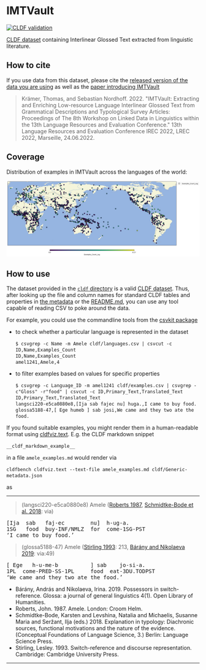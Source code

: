 # IMTVault

[![CLDF validation](https://github.com/cldf-datasets/imtvault/workflows/CLDF-validation/badge.svg)](https://github.com/cldf-datasets/imtvault/actions?query=workflow%3ACLDF-validation)

[CLDF dataset](cldf/) containing Interlinear Glossed Text extracted from linguistic literature.


## How to cite

If you use data from this dataset, please cite the [released version of the data you are using]() as
well as the [paper introducing IMTVault](http://www.lrec-conf.org/proceedings/lrec2022/workshops/LDL/pdf/2022.ldl2022-1.3.pdf)

> Krämer, Thomas, and Sebastian Nordhoff. 2022. "IMTVault: Extracting and Enriching Low-resource Language Interlinear Glossed Text from Grammatical Descriptions and Typological Survey Articles: Proceedings of The 8th Workshop on Linked Data in Linguistics within the 13th Language Resources and Evaluation Conference." 13th Language Resources and Evaluation Conference lREC 2022, LREC 2022, Marseille, 24.06.2022.


## Coverage

Distribution of examples in IMTVault across the languages of the world:

![](map.jpg?pacific-centered&language-properties=Examples_Count_Log&language-properties-colormaps=viridis&width=20&height=10&padding-left=5&padding-right=5&padding-top=5&padding-bottom=5&format=jpg&markersize=12&with-ocean#cldfviz.map)


## How to use

The dataset provided in the [`cldf` directory](cldf/) is a valid [CLDF dataset](https://cldf.clld.org). Thus, after
looking up the file and column names for standard CLDF tables and properties in [the metadata](cldf/Generic-metadata.json)
or the [README.md](cldf/README.md), you can use any tool capable of reading CSV to poke around the data.

For example, you could use the commandline tools from the [csvkit package](https://csvkit.readthedocs.io/en/latest/)
- to check whether a particular language is represented in the dataset
  ```shell
  $ csvgrep -c Name -m Amele cldf/languages.csv | csvcut -c ID,Name,Examples_Count
  ID,Name,Examples_Count
  amel1241,Amele,4
  ```
- to filter examples based on values for specific properties
  ```shell
  $ csvgrep -c Language_ID -m amel1241 cldf/examples.csv | csvgrep -c"Gloss" -r"food" | csvcut -c ID,Primary_Text,Translated_Text
  ID,Primary_Text,Translated_Text
  langsci220-e5ca0880e8,[Ija sab fajec nu] huga.,I came to buy food.
  glossa5188-47,[ Ege humeb ] sab josi,We came and they two ate the food.
  ```

If you found suitable examples, you might render them in a human-readable format using [cldfviz.text](https://github.com/cldf/cldfviz).
E.g. the CLDF markdown snippet
```
__cldf_markdown_example__
```
in a file `amele_examples.md`
would render via
```shell
cldfbench cldfviz.text --text-file amele_examples.md cldf/Generic-metadata.json
```
as

---

> (langsci220-e5ca0880e8) Amele ([Roberts 1987](#source-roberts:87:1), [Schmidtke-Bode et al. 2018](#source-schmidtke-bode:levshina:etal:ed:18): via)
<pre>
[Ija  sab   faj-ec        nu]  h-ug-a.  
1SG   food  buy-INF/NMLZ  for  come-1SG-PST  
‘I came to buy food.’</pre>
 
> (glossa5188-47) Amele ([Stirling 1993](#source-stirling:93): 213, [Bárány and Nikolaeva 2019](#source-barany:nikolaeva:19): via:49)
<pre>
[ Ege   h-u-me-b          ] sab    jo-si-a.  
1PL  come-PRED-SS-1PL     food  eat-3DU.TODPST  
‘We came and they two ate the food.’</pre>
 - <a id="source-barany:nikolaeva:19"> </a>Bárány, András and Nikolaeva, Irina. 2019. Possessors in switch-reference. Glossa: a journal of general linguistics 4(1). Open Library of Humanities.
- <a id="source-roberts:87:1"> </a>Roberts, John. 1987. Amele. London: Croom Helm.
- <a id="source-schmidtke-bode:levshina:etal:ed:18"> </a>Schmidtke-Bode, Karsten and Levshina, Natalia and Michaelis, Susanne Maria and Seržant, Ilja (eds.) 2018. Explanation in typology: Diachronic sources, functional motivations and the nature of the evidence. (Conceptual Foundations of Language Science, 3.) Berlin: Language Science Press.
- <a id="source-stirling:93"> </a>Stirling, Lesley. 1993. Switch-reference and discourse representation. Cambridge: Cambridge University Press.

---

